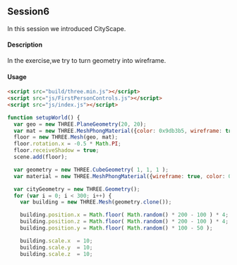 Session6
------------
In this session we introduced CityScape.
#### Description ####
In the exercise,we try to turn geometry into wireframe.
#### Usage ####
```html
<script src="build/three.min.js"></script>
<script src="js/FirstPersonControls.js"></script>
<script src="js/index.js"></script>
```
```javascript
function setupWorld() {
  var geo = new THREE.PlaneGeometry(20, 20);
  var mat = new THREE.MeshPhongMaterial({color: 0x9db3b5, wireframe: true});
  floor = new THREE.Mesh(geo, mat);
  floor.rotation.x = -0.5 * Math.PI;
  floor.receiveShadow = true;
  scene.add(floor);

  var geometry = new THREE.CubeGeometry( 1, 1, 1 );
  var material = new THREE.MeshPhongMaterial({wireframe: true, color: 0xcccccc});

  var cityGeometry = new THREE.Geometry();
  for (var i = 0; i < 300; i++) {
    var building = new THREE.Mesh(geometry.clone());

    building.position.x = Math.floor( Math.random() * 200 - 100 ) * 4;
    building.position.z = Math.floor( Math.random() * 200 - 100 ) * 4;
    building.position.y = Math.floor( Math.random() * 100 - 50 );

    building.scale.x  = 10;
    building.scale.y  = 10;
    building.scale.z  = 10;
```
